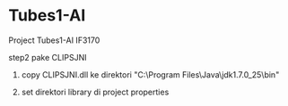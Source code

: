Tubes1-AI
=========

Project Tubes1-AI IF3170

step2 pake CLIPSJNI

1. copy CLIPSJNI.dll ke direktori "C:\Program Files\Java\jdk1.7.0_25\bin"

2. set direktori library di project properties
